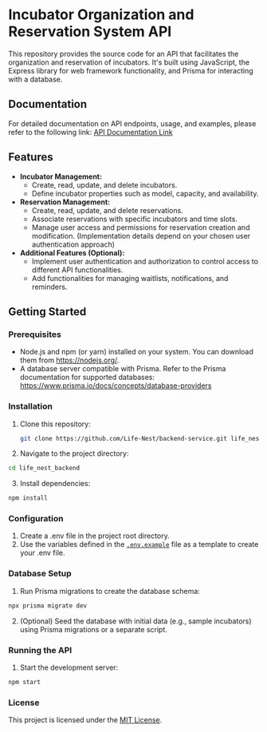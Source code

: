 # Incubator Organization and Reservation System API

This repository provides the source code for an API that facilitates the organization and reservation of incubators. It's built using JavaScript, the Express library for web framework functionality, and Prisma for interacting with a database.

## Documentation

For detailed documentation on API endpoints, usage, and examples, please refer to the following link:
[API Documentation Link](https://trello.com/b/1RDIsdvd/api-documentation)

## Features

* **Incubator Management:**
    * Create, read, update, and delete incubators.
    * Define incubator properties such as model, capacity, and availability.
* **Reservation Management:**
    * Create, read, update, and delete reservations.
    * Associate reservations with specific incubators and time slots.
    * Manage user access and permissions for reservation creation and modification. (Implementation details depend on your chosen user authentication approach)
* **Additional Features (Optional):**
    * Implement user authentication and authorization to control access to different API functionalities.
    * Add functionalities for managing waitlists, notifications, and reminders.

## Getting Started

### Prerequisites

* Node.js and npm (or yarn) installed on your system. You can download them from https://nodejs.org/.
* A database server compatible with Prisma. Refer to the Prisma documentation for supported databases: https://www.prisma.io/docs/concepts/database-providers

### Installation

1. Clone this repository:

   ```bash
   git clone https://github.com/Life-Nest/backend-service.git life_nest_backend
   ```

2. Navigate to the project directory:

  ```bash
  cd life_nest_backend
  ```

3. Install dependencies:

  ```bash
  npm install
  ```

### Configuration

1. Create a .env file in the project root directory.
2. Use the variables defined in the [`.env.example`](./.env.example) file as a template to create your .env file.

### Database Setup

1. Run Prisma migrations to create the database schema:

  ```bash
  npx prisma migrate dev
  ```

2. (Optional) Seed the database with initial data (e.g., sample incubators) using Prisma migrations or a separate script.

### Running the API

1. Start the development server:

  ```bash
  npm start
  ```

### License

This project is licensed under the [MIT License](https://opensource.org/licenses/MIT).
